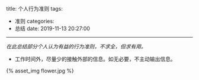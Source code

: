 title: 个人行为准则
tags:
  - 准则
categories:
  - 总结
date: 2019-11-13 20:27:00
---
*在此总结部分个人认为有益的行为准则，不求全，但求有用。*

* 工作时间外，尽量少的接触外部的信息。如无必要，不主动输出信息。

{% asset_img flower.jpg %}